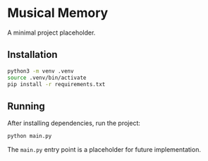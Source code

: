 # Musical Memory

A minimal project placeholder.

## Installation

```bash
python3 -m venv .venv
source .venv/bin/activate
pip install -r requirements.txt
```

## Running

After installing dependencies, run the project:

```bash
python main.py
```

The `main.py` entry point is a placeholder for future implementation.


